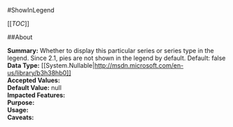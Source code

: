 #ShowInLegend

[[_TOC_]]

##About

**Summary:**  Whether to display this particular series or series type in the legend. Since 2.1, pies are not shown in the legend by default. Default: false   
**Data Type:** [[System.Nullable|http://msdn.microsoft.com/en-us/library/b3h38hb0]]  
**Accepted Values:**   
**Default Value:** null  
**Impacted Features:**   
**Purpose:**   
**Usage:**   
**Caveats:**   

